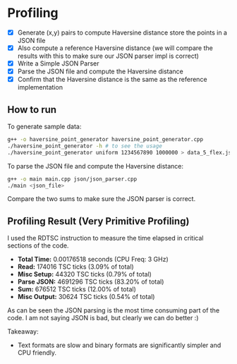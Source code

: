 # Profiling
- [x] Generate (x,y) pairs to compute Haversine distance store the points in a JSON file
- [x] Also compute a reference Haversine distance (we will compare the results with this to make sure our JSON parser impl is correct)
- [x] Write a Simple JSON Parser
- [x] Parse the JSON file and compute the Haversine distance
- [x] Confirm that the Haversine distance is the same as the reference implementation

## How to run
To generate sample data:
```bash
g++ -o haversine_point_generator haversine_point_generator.cpp
./haversine_point_generator -h # to see the usage
./haversine_point_generator uniform 1234567890 1000000 > data_5_flex.json # to generate 1000000 (x,y) pairs
```

To parse the JSON file and compute the Haversine distance:
```bash
g++ -o main main.cpp json/json_parser.cpp
./main <json_file>
```

Compare the two sums to make sure the JSON parser is correct.

## Profiling Result (Very Primitive Profiling)
I used the RDTSC instruction to measure the time elapsed in critical sections of the code. 

- **Total Time:** 0.00176518 seconds (CPU Freq: 3 GHz)
- **Read:** 174016 TSC ticks (3.09% of total)
- **Misc Setup:** 44320 TSC ticks (0.79% of total)
- **Parse JSON:** 4691296 TSC ticks (83.20% of total)
- **Sum:** 676512 TSC ticks (12.00% of total)
- **Misc Output:** 30624 TSC ticks (0.54% of total)

As can be seen the JSON parsing is the most time consuming part of the code. I am not saying JSON is bad, but clearly we can do better :)

Takeaway:
- Text formats are slow and binary formats are significantly simpler and CPU friendly.